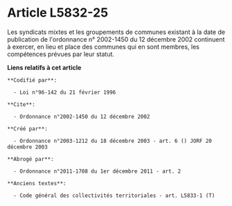 # Article L5832-25

Les syndicats mixtes et les groupements de communes existant à la date de publication de l'ordonnance n° 2002-1450 du 12
décembre 2002 continuent à exercer, en lieu et place des communes qui en sont membres, les compétences prévues par leur
statut.

**Liens relatifs à cet article**

	**Codifié par**:

	  - Loi n°96-142 du 21 février 1996

	**Cite**:

	  - Ordonnance n°2002-1450 du 12 décembre 2002

	**Créé par**:

	  - Ordonnance n°2003-1212 du 18 décembre 2003 - art. 6 () JORF 20 décembre 2003

	**Abrogé par**:

	  - Ordonnance n°2011-1708 du 1er décembre 2011 - art. 2

	**Anciens textes**:

	  - Code général des collectivités territoriales - art. L5833-1 (T)
